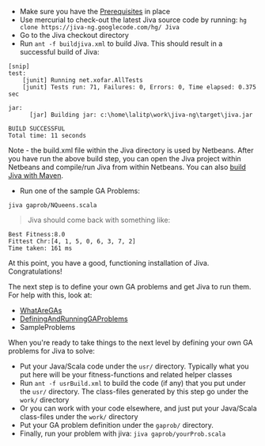   * Make sure you have the [Prerequisites](Prerequisites.md) in place
  * Use mercurial to check-out the latest Jiva source code by running: `hg clone https://jiva-ng.googlecode.com/hg/ Jiva`
  * Go to the Jiva checkout directory
  * Run `ant -f buildjiva.xml` to build Jiva. This should result in a successful build of Jiva:
```
[snip]
test:
    [junit] Running net.xofar.AllTests
    [junit] Tests run: 71, Failures: 0, Errors: 0, Time elapsed: 0.375 sec

jar:
      [jar] Building jar: c:\home\lalitp\work\jiva-ng\target\jiva.jar

BUILD SUCCESSFUL
Total time: 11 seconds
```
Note - the build.xml file within the Jiva directory is used by Netbeans. After you have run the above build step, you can open the Jiva project within Netbeans and compile/run Jiva from within Netbeans. You can also [build Jiva with Maven](BuildWithMaven.md).
  * Run one of the sample GA Problems:
```
jiva gaprob/NQueens.scala
```
> Jiva should come back with something like:
```
Best Fitness:8.0
Fittest Chr:[4, 1, 5, 0, 6, 3, 7, 2]
Time taken: 161 ms
```

At this point, you have a good, functioning installation of Jiva. Congratulations!

The next step is to define your own GA problems and get Jiva to run them. For help with this, look at:
  * [WhatAreGAs](WhatAreGAs.md)
  * [DefiningAndRunningGAProblems](DefiningAndRunningGAProblems.md)
  * SampleProblems

When you're ready to take things to the next level by defining your own GA problems for Jiva to solve:

  * Put your Java/Scala code under the `usr/` directory. Typically what you put here will be your fitness-functions and related helper classes
  * Run `ant -f usrBuild.xml` to build the code (if any) that you put under the `usr/` directory. The class-files generated by this step go under the `work/` directory
  * Or you can work with your code elsewhere, and just put your Java/Scala class-files under the `work/` directory
  * Put your GA problem definition under the `gaprob/` directory.
  * Finally, run your problem with jiva: `jiva gaprob/yourProb.scala`